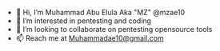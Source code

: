 - 👋 Hi, I’m Muhammad Abu Elula Aka "MZ" @mzae10
- 👀 I’m interested in pentesting and coding
- 💞️ I’m looking to collaborate on pentesting opensource tools
- 📫 Reach me at Muhammadae10@gmail.com

<!---
mzae10/mzae10 is a ✨ special ✨ repository because its `README.md` (this file) appears on your GitHub profile.
You can click the Preview link to take a look at your changes.
--->
